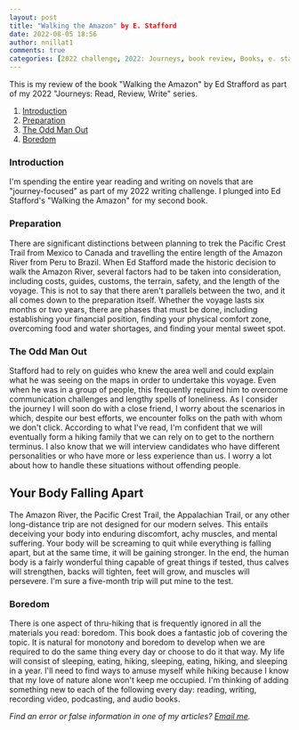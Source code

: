 ```yaml
---
layout: post
title: "Walking the Amazon" by E. Stafford
date: 2022-08-05 18:56
author: nnillat1
comments: true
categories: [2022 challenge, 2022: Journeys, book review, Books, e. stafford, English, essays, featured, journeys, reviews, short read, walking the amazon, writing]
---
```

<!-- wp:paragraph -->
<p>This is my review of the book "Walking the Amazon" by Ed Strafford as part of my 2022 "Journeys: Read, Review, Write" series.</p>
<!-- /wp:paragraph -->

<!-- wp:more -->
<!--more-->
<!-- /wp:more -->

<!-- wp:table-of-contents {"headings":[{"content":"Introduction","level":3,"link":"https://nnillathub.wordpress.com/2022/08/05/book-review-walking-the-amazon-by-e-stafford/#introduction"},{"content":"Preparation","level":3,"link":"https://nnillathub.wordpress.com/2022/08/05/book-review-walking-the-amazon-by-e-stafford/#preparation"},{"content":"The Odd Man Out","level":3,"link":"https://nnillathub.wordpress.com/2022/08/05/book-review-walking-the-amazon-by-e-stafford/#the-odd-man-out"},{"content":"Your Body Falling Apart","level":2,"link":"https://nnillathub.wordpress.com/2022/08/05/book-review-walking-the-amazon-by-e-stafford/#your-body-falling-apart"},{"content":"Boredom","level":3,"link":"https://nnillathub.wordpress.com/2022/08/05/book-review-walking-the-amazon-by-e-stafford/#boredom"}]} -->
<ol><li><a class="wp-block-table-of-contents__entry" href="https://nnillathub.wordpress.com/2022/08/05/book-review-walking-the-amazon-by-e-stafford/#introduction">Introduction</a></li><li><a class="wp-block-table-of-contents__entry" href="https://nnillathub.wordpress.com/2022/08/05/book-review-walking-the-amazon-by-e-stafford/#preparation">Preparation</a></li><li><a class="wp-block-table-of-contents__entry" href="https://nnillathub.wordpress.com/2022/08/05/book-review-walking-the-amazon-by-e-stafford/#the-odd-man-out">The Odd Man Out</a></li><li><a class="wp-block-table-of-contents__entry" href="https://nnillathub.wordpress.com/2022/08/05/book-review-walking-the-amazon-by-e-stafford/#boredom">Boredom</a></li></ol>
<!-- /wp:table-of-contents -->

<!-- wp:heading {"level":3} -->
<h3 id="introduction">Introduction</h3>
<!-- /wp:heading -->

<!-- wp:paragraph -->
<p>I'm spending the entire year reading and writing on novels that are "journey-focused" as part of my 2022 writing challenge. I plunged into Ed Stafford's "Walking the Amazon" for my second book.</p>
<!-- /wp:paragraph -->

<!-- wp:heading {"level":3} -->
<h3 id="preparation">Preparation</h3>
<!-- /wp:heading -->

<!-- wp:paragraph -->
<p>There are significant distinctions between planning to trek the Pacific Crest Trail from Mexico to Canada and travelling the entire length of the Amazon River from Peru to Brazil. When Ed Stafford made the historic decision to walk the Amazon River, several factors had to be taken into consideration, including costs, guides, customs, the terrain, safety, and the length of the voyage. This is not to say that there aren't parallels between the two, and it all comes down to the preparation itself. Whether the voyage lasts six months or two years, there are phases that must be done, including establishing your financial position, finding your physical comfort zone, overcoming food and water shortages, and finding your mental sweet spot.</p>
<!-- /wp:paragraph -->

<!-- wp:heading {"level":3} -->
<h3 id="the-odd-man-out">The Odd Man Out</h3>
<!-- /wp:heading -->

<!-- wp:paragraph -->
<p>Stafford had to rely on guides who knew the area well and could explain what he was seeing on the maps in order to undertake this voyage. Even when he was in a group of people, this frequently required him to overcome communication challenges and lengthy spells of loneliness. As I consider the journey I will soon do with a close friend, I worry about the scenarios in which, despite our best efforts, we encounter folks on the path with whom we don't click. According to what I've read, I'm confident that we will eventually form a hiking family that we can rely on to get to the northern terminus. I also know that we will interview candidates who have different personalities or who have more or less experience than us. I worry a lot about how to handle these situations without offending people.</p>
<!-- /wp:paragraph -->

<!-- wp:heading -->
<h2 id="your-body-falling-apart">Your Body Falling Apart</h2>
<!-- /wp:heading -->

<!-- wp:paragraph -->
<p>The Amazon River, the Pacific Crest Trail, the Appalachian Trail, or any other long-distance trip are not designed for our modern selves. This entails deceiving your body into enduring discomfort, achy muscles, and mental suffering. Your body will be screaming to quit while everything is falling apart, but at the same time, it will be gaining stronger. In the end, the human body is a fairly wonderful thing capable of great things if tested, thus calves will strengthen, backs will tighten, feet will grow, and muscles will persevere. I'm sure a five-month trip will put mine to the test.</p>
<!-- /wp:paragraph -->

<!-- wp:heading {"level":3} -->
<h3 id="boredom">Boredom</h3>
<!-- /wp:heading -->

<!-- wp:paragraph -->
<p>There is one aspect of thru-hiking that is frequently ignored in all the materials you read: boredom. This book does a fantastic job of covering the topic. It is natural for monotony and boredom to develop when we are required to do the same thing every day or choose to do it that way. My life will consist of sleeping, eating, hiking, sleeping, eating, hiking, and sleeping in a year. I'll need to find ways to amuse myself while hiking because I know that my love of nature alone won't keep me occupied. I'm thinking of adding something new to each of the following every day: reading, writing, recording video, podcasting, and audio books.</p>
<!-- /wp:paragraph -->

<!-- wp:paragraph -->
<p><em>Find an error or false information in one of my articles? <a href="mailto:nnillatblog@gmail.com">Email me</a>.</em></p>
<!-- /wp:paragraph -->
